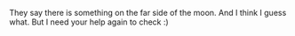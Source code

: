 They say there is something on the far side of the moon. And I think I guess what. But I need your help again to check :)
